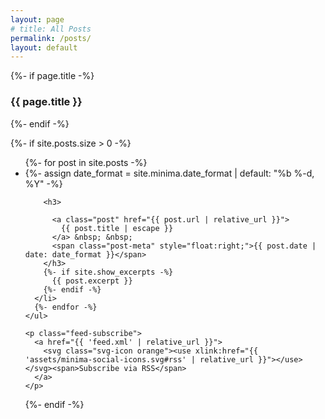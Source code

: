 ```yaml
---
layout: page
# title: All Posts
permalink: /posts/
layout: default
---
```


<div class="home" style="min-width: 55%;">
  {%- if page.title -%}
    <h3 class="post-title">{{ page.title }}</h3>
  {%- endif -%}

  {%- if site.posts.size > 0 -%}
    <ul class="post-list">
      {%- for post in site.posts -%}
      <li>
        {%- assign date_format = site.minima.date_format | default: "%b %-d, %Y" -%}
        
        <h3>

          <a class="post" href="{{ post.url | relative_url }}">
            {{ post.title | escape }}
          </a> &nbsp; &nbsp;
          <span class="post-meta" style="float:right;">{{ post.date | date: date_format }}</span>
        </h3>
        {%- if site.show_excerpts -%}
          {{ post.excerpt }}
        {%- endif -%}
      </li>
      {%- endfor -%}
    </ul>

    <p class="feed-subscribe">
      <a href="{{ 'feed.xml' | relative_url }}">
        <svg class="svg-icon orange"><use xlink:href="{{ 'assets/minima-social-icons.svg#rss' | relative_url }}"></use></svg><span>Subscribe via RSS</span>
      </a>
    </p>
  {%- endif -%}

</div>